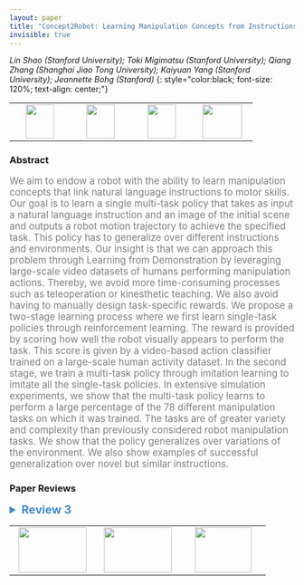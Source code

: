 ```yaml
---
layout: paper
title: "Concept2Robot: Learning Manipulation Concepts from Instructions and Human Demonstrations"
invisible: true
---
```

*Lin Shao (Stanford University); Toki Migimatsu (Stanford University); Qiang Zhang (Shanghai Jiao Tong University); Kaiyuan Yang (Stanford University); Jeannette Bohg (Stanford)*
{: style="color:black; font-size: 120%; text-align: center;"}

<table width="40%"> <tr>
<td style="width: 20%; text-align: center;"><a href="http://www.roboticsproceedings.org/rss16/p082.pdf"><img src="{{ site.baseurl }}/images/paper_link.png"
width = "50"  height = "60"/> </a> </td>

<td style="width: 20%; text-align: center;"><a href="https://sites.google.com/view/concept2robot"><img src="{{ site.baseurl }}/images/video_link.png"
width = "50"  height = "60"/> </a> </td>

<td style="width: 20%; text-align: center;"><a href="https://sites.google.com/view/concept2robot"><img src="{{ site.baseurl }}/images/website_link.png"
width = "50"  height = "60"/> </a> </td>

<td style="width: 20%; text-align: center;"><a href="nan"><img src="{{ site.baseurl }}/images/pheedloop_link.png"
width = "70"  height = "60"/> </a> </td>

</tr></table>

### Abstract
<html><p style="color:gray; font-size: 120%; text-align: justified;">
We aim to endow a robot with the ability to learn manipulation concepts that link natural language instructions to motor skills. Our goal is to learn a single multi-task policy that takes as input a natural language instruction and an image of the initial scene and outputs a robot motion trajectory to achieve the specified task. This policy has to generalize over different instructions and environments. Our insight is that we can approach this problem through Learning from Demonstration by leveraging large-scale video datasets of humans performing manipulation actions. Thereby, we avoid more time-consuming processes such as teleoperation or kinesthetic teaching. We also avoid having to manually design task-specific rewards. We propose a two-stage learning process where we first learn single-task policies through reinforcement learning. The reward is provided by scoring how well the robot visually appears to perform the task. This score is given by a video-based action classifier trained on a large-scale human activity dataset. In the second stage, we train a multi-task policy through imitation learning to imitate all the single-task policies. In extensive simulation experiments, we show that the multi-task policy learns to perform a large percentage of the 78 different manipulation tasks on which it was trained. The tasks are of greater variety and complexity than previously considered robot manipulation tasks. We show that the policy generalizes over variations of the environment. We also show examples of successful generalization over novel but similar instructions.
</p></html>

### Paper Reviews
<details><summary style="font-size:20px; color:#438BCA"><b> Review 3</b></summary>
<p style="color:gray; font-size: 120%; text-align: justified; white-space: pre-line">
The paper contributes to an important area of multi-modal, multi-task learning problem. The exposition is clear and well positioned. The method is novel and technically sound. The evaluations are nicely constructed to evaluate each component of the method. A more recent baseline would have been better. Parametrization of the trajectories is a clever way to ensure dynamic feasibility.

Questions:
- It is interesting that the model works without attention layer. Could the authors comment as why is that?
- Why is CEM applied after Q network learning in the single task learning?


</p> </details>

<table width="100%"><tr><td style="width: 30%; text-align: center;"><a href="{{ site.baseurl }}/program/papers/81"> <img src="{{ site.baseurl }}/images/previous_icon.png" width = "120"  height = "80"/> </a> </td>

<td style="width: 30%; text-align: center;"><a href="{{ site.baseurl }}/program/papers"> <img src="{{ site.baseurl }}/images/overview_icon.png" width = "120"  height = "80"/> </a> </td> 

<td style="width: 30%; text-align: center;"><a href="{{ site.baseurl }}/program/papers/83"> <img src="{{ site.baseurl }}/images/next_icon.png" width = "100"  height = "80"/> </a> </td> 

</tr></table>

